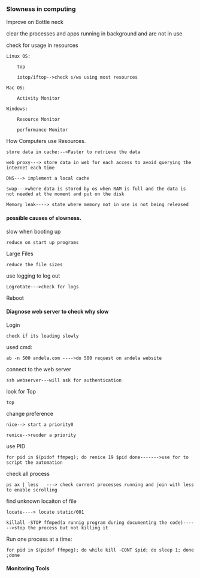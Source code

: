 ### Slowness in computing

Improve on Bottle neck

clear the processes and apps running in background and are not in use

check for usage in resources

    Linux OS:

        top

        iotop/iftop-->check s/ws using most resources

    Mac OS:

        Activity Monitor

    Windows:

        Resource Monitor

        performance Monitor

How Computers use Resources.

    store data in cache:-->Faster to retrieve the data

    web proxy---> store data in web for each access to avoid querying the internet each time

    DNS---> implement a local cache

    swap--->where data is stored by os when RAM is full and the data is not needed at the moment and put on the disk

    Memory leak----> state where memory not in use is not being released

#### possible causes of slowness.

slow when booting up

    reduce on start up programs

Large Files

    reduce the file sizes

use logging to log out

    Logrotate--->check for logs

Reboot


#### Diagnose web server to check why slow

Login

    check if its loading slowly

used cmd:

    ab -n 500 andela.com ---->do 500 request on andela website
    
connect to the web server

    ssh webserver---will ask for authentication

look for Top

    top

change preference

    nice--> start a priority0

    renice-->reoder a priority

use PID

    for pid in $(pidof ffmpeg); do renice 19 $pid done------->use for to script the automation


check all process

    ps ax | less   ---> check current processes running and join with less to enable scrolling
    
find unknown locaiton of file

    locate----> locate static/001

    killall -STOP ffmped(a runnig program during documenting the code)------>stop the process but not killing it

Run one process at a time:

    for pid in $(pidof ffmpeg); do while kill -CONT $pid; do sleep 1; done ;done

#### Monitoring Tools
